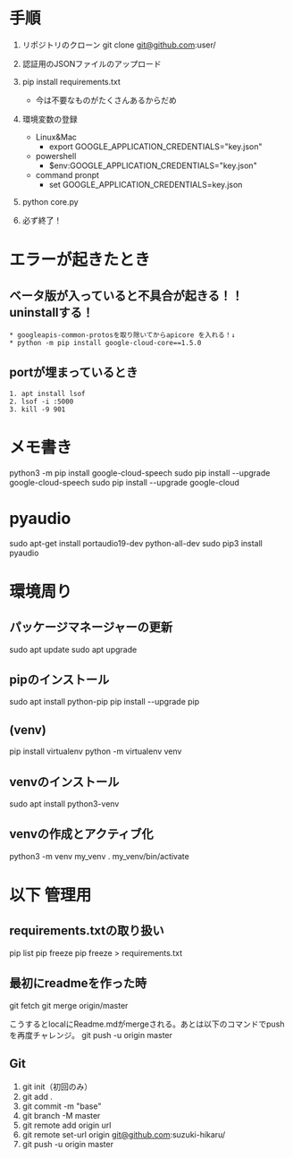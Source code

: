 # 手順
1. リポジトリのクローン
git clone git@github.com:user/

2. 認証用のJSONファイルのアップロード

3. pip install requirements.txt
    * 今は不要なものがたくさんあるからだめ

4. 環境変数の登録
    * Linux&Mac
        * export GOOGLE_APPLICATION_CREDENTIALS="key.json"
    * powershell
        * $env:GOOGLE_APPLICATION_CREDENTIALS="key.json"
    * command pronpt
        * set GOOGLE_APPLICATION_CREDENTIALS=key.json

5. python core.py

6. 必ず終了！

# エラーが起きたとき
  ## ベータ版が入っていると不具合が起きる！！ uninstallする！
    * googleapis-common-protosを取り除いてからapicore を入れる！↓
    * python -m pip install google-cloud-core==1.5.0

  ## portが埋まっているとき
    1. apt install lsof
    2. lsof -i :5000
    3. kill -9 901

# メモ書き
python3 -m pip install google-cloud-speech
sudo pip install --upgrade google-cloud-speech
sudo pip install --upgrade google-cloud

# pyaudio
sudo apt-get install portaudio19-dev python-all-dev
sudo pip3 install pyaudio

# 環境周り
## パッケージマネージャーの更新
sudo apt update
sudo apt upgrade

## pipのインストール
sudo apt install python-pip
pip install --upgrade pip

## (venv)
pip install virtualenv
python -m virtualenv venv

## venvのインストール
sudo apt install python3-venv

## venvの作成とアクティブ化
python3 -m venv my_venv
. my_venv/bin/activate


# 以下 管理用
## requirements.txtの取り扱い
pip list
pip freeze
pip freeze > requirements.txt

## 最初にreadmeを作った時
git fetch
git merge origin/master

こうするとlocalにReadme.mdがmergeされる。あとは以下のコマンドでpushを再度チャレンジ。
git push -u origin master

## Git
1. git init（初回のみ）
2. git add .
3. git commit -m "base"
4. git branch -M master
5. git remote add origin url
6. git remote set-url origin git@github.com:suzuki-hikaru/
7. git push -u origin master